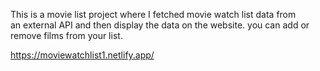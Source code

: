 This is a movie list project where I fetched movie watch list data from          
an external API and then display the data on the website. you can add or remove films from your list.                                                                                                                                      
  
https://moviewatchlist1.netlify.app/      
